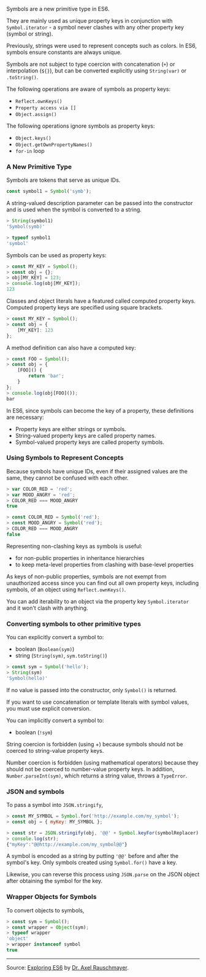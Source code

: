 Symbols are a new primitive type in ES6.

They are mainly used as unique property keys in conjunction with `Symbol.iterator` - a symbol never clashes with any other property key (symbol or string).

Previously, strings were used to represent concepts such as colors. In ES6, symbols ensure constants are always unique.

Symbols are not subject to type coercion with concatenation (`+`) or interpolation (`${}`), but can be converted explicitly using `String(var)` or `.toString()`.

The following operations are aware of symbols as property keys:

* `Reflect.ownKeys()`
* `Property access via []`
* `Object.assign()`

The following operations ignore symbols as property keys:

* `Object.keys()`
* `Object.getOwnPropertyNames()`
* `for-in` loop

### A New Primitive Type
Symbols are tokens that serve as unique IDs.

```javascript
const symbol1 = Symbol('symb');
```

A string-valued description parameter can be passed into the constructor and is used when the symbol is converted to a string.

```javascript
> String(symbol1)
'Symbol(symb)'

> typeof symbol1
'symbol'
```

Symbols can be used as property keys:

```javascript
> const MY_KEY = Symbol();
> const obj = {};
> obj[MY_KEY] = 123;
> console.log(obj[MY_KEY]);
123
```

Classes and object literals have a featured called computed property keys. Computed property keys are specified using square brackets.

```javascript
> const MY_KEY = Symbol();
> const obj = {
    [MY_KEY]: 123
};
```

A method definition can also have a computed key:

```javascript
> const FOO = Symbol();
> const obj = {
    [FOO]() {
        return 'bar';
    }
};
> console.log(obj[FOO]());
bar
```

In ES6, since symbols can become the key of a property, these definitions are necessary:

* Property keys are either strings or symbols.
* String-valued property keys are called property names.
* Symbol-valued property keys are called property symbols.

### Using Symbols to Represent Concepts

Because symbols have unique IDs, even if their assigned values are the same, they cannot be confused with each other.

```javascript
> var COLOR_RED = 'red';
> var MOOD_ANGRY = 'red';
> COLOR_RED === MOOD_ANGRY
true

> const COLOR_RED = Symbol('red');
> const MOOD_ANGRY = Symbol('red');
> COLOR_RED === MOOD_ANGRY
false
```

Representing non-clashing keys as symbols is useful:

* for non-public properties in inheritance hierarchies
* to keep meta-level properties from clashing with base-level properties

As keys of non-public properties, symbols are not exempt from unauthorized access since you can find out all own property keys, including symbols, of an object using `Reflect.ownKeys()`.

You can add iterability to an object via the property key `Symbol.iterator` and it won't clash with anything. 

### Converting symbols to other primitive types

You can explicitly convert a symbol to:
* boolean (`Boolean(sym)`)
* string (`String(sym)`, `sym.toString()`)

```javascript
> const sym = Symbol('hello');
> String(sym)
'Symbol(hello)'
```

If no value is passed into the constructor, only `Symbol()` is returned.

If you want to use concatenation or template literals with symbol values, you must use explicit conversion.

You can implicitly convert a symbol to:
* boolean (`!sym`)

String coercion is forbidden (using +) because symbols should not be coerced to string-value property keys.

Number coercion is forbidden (using mathematical operators) because they should not be coerced to number-value property keys. In addition, `Number.parseInt(sym)`, which returns a string value, throws a `TypeError`.

### JSON and symbols

To pass a symbol into `JSON.stringify`, 

```javascript
> const MY_SYMBOL = Symbol.for('http://example.com/my_symbol');
> const obj = { myKey: MY_SYMBOL };

> const str = JSON.stringify(obj, '@@' + Symbol.keyFor(symbolReplacer) + '@@');
> console.log(str);
{"myKey":"@@http://example.com/my_symbol@@"}
```

A symbol is encoded as a string by putting `'@@'` before and after the symbol's key. Only symbols created using `Symbol.for()` have a key.

Likewise, you can reverse this process using `JSON.parse` on the JSON object after obtaining the symbol for the key.

### Wrapper Objects for Symbols

To convert objects to symbols,

```javascript
> const sym = Symbol();
> const wrapper = Object(sym);
> typeof wrapper
'object'
> wrapper instanceof symbol
true
```
---
Source: [Exploring ES6](http://www.exploringjs.com) by [Dr. Axel Rauschmayer](http://www.rauschma.de).